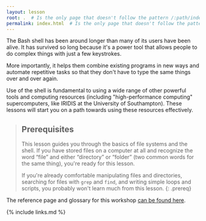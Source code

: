 ```yaml
---
layout: lesson
root: .  # Is the only page that doesn't follow the pattern /:path/index.html
permalink: index.html  # Is the only page that doesn't follow the pattern /:path/index.html
---
```

The Bash shell has been around longer than many of its users have been alive.
It has survived so long because it's a power tool
that allows people to do complex things with just a few keystrokes.

More importantly,
it helps them combine existing programs in new ways
and automate repetitive tasks
so that they don't have to type the same things over and over again.

Use of the shell is fundamental to using a wide range of other powerful tools
and computing resources (including "high-performance computing" supercomputers, like IRIDIS at the University of Southampton).
These lessons will start you on a path towards using these resources effectively.

> ## Prerequisites
>
> This lesson guides you through the basics of file systems and the
> shell.  If you have stored files on a computer at all and recognize
> the word “file” and either “directory” or “folder” (two common words
> for the same thing), you're ready for this lesson.
>
> If you're already comfortable manipulating files and directories,
> searching for files with `grep` and `find`, and writing simple loops
> and scripts, you probably won't learn much from this lesson.
{: .prereq}

The reference page and glossary for this workshop [can be found here](./reference.md).

{% include links.md %}

